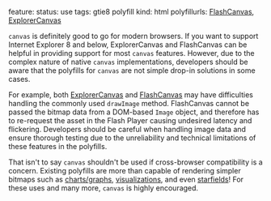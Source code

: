 feature: <canvas>
status: use
tags: gtie8 polyfill
kind: html
polyfillurls: [FlashCanvas](http://flashcanvas.net/), [ExplorerCanvas](http://code.google.com/p/explorercanvas/)

`canvas` is definitely good to go for modern browsers. If you want to support Internet Explorer 8 and below, ExplorerCanvas and FlashCanvas can be helpful in providing support for most `canvas` features. However, due to the complex nature of native `canvas` implementations, developers should be aware that the polyfills for `canvas` are not simple drop-in solutions in some cases.

For example, both [ExplorerCanvas](https://groups.google.com/forum/?fromgroups#!searchin/google-excanvas/drawImage) and [FlashCanvas](https://groups.google.com/forum/?fromgroups#!searchin/flashcanvas/drawImage) may have difficulties handling the commonly used `drawImage` method. FlashCanvas cannot be passed the bitmap data from a DOM-based `Image` object, and therefore has to re-request the asset in the Flash Player causing undesired latency and flickering. Developers should be careful when handling image data and ensure thorough testing due to the unreliability and technical limitations of these features in the polyfills.

That isn't to say `canvas` shouldn't be used if cross-browser compatibility is a concern. Existing polyfills are more than capable of rendering simpler bitmaps such as [charts/graphs](http://www.jqplot.com/deploy/dist/examples/kcp_pyramid2.html), [visualizations](http://thejit.org/static/v20/Jit/Examples/Sunburst/example2.html), and even [starfields](http://flashcanvas.net/examples/www.chiptune.com/starfield/starfield.html)! For these uses and many more, `canvas` is highly encouraged.
